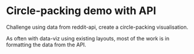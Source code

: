 # Circle-packing demo with API

Challenge using data from reddit-api, create a circle-packing visualisation.

As often with data-viz using existing layouts, most of the work is in formatting the data from the API.
